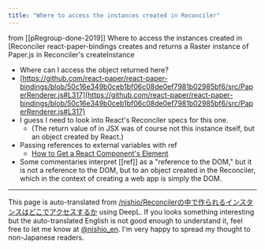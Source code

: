 ```yaml
---
title: "Where to access the instances created in Reconciler"
---
```


from [[pRegroup-done-2019]]
Where to access the instances created in [Reconciler
react-paper-bindings creates and returns a Raster instance of Paper.js in Reconciler's createInstance
- Where can I access the object returned here?
- [https://github.com/react-paper/react-paper-bindings/blob/50c16e349b0ceb1bf06c08de0ef7981b02985bf6/src/PaperRenderer.js#L317](https://github.com/react-paper/react-paper-bindings/blob/50c16e349b0ceb1bf06c08de0ef7981b02985bf6/src/PaperRenderer.js#L317)
- I guess I need to look into React's Reconciler specs for this one.
    - (The return value of <Raster> in JSX was of course not this instance itself, but an object created by React.)
- Passing references to external variables with ref
    - [How to Get a React Component's Element](https://davidwalsh.name/get-react-component-element)
- Some commentaries interpret [[ref]] as a "reference to the DOM," but it is not a reference to the DOM, but to an object created in the Reconciler, which in the context of creating a web app is simply the DOM.

---
This page is auto-translated from [/nishio/Reconcilerの中で作られるインスタンスはどこでアクセスするか](https://scrapbox.io/nishio/Reconcilerの中で作られるインスタンスはどこでアクセスするか) using DeepL. If you looks something interesting but the auto-translated English is not good enough to understand it, feel free to let me know at [@nishio_en](https://twitter.com/nishio_en). I'm very happy to spread my thought to non-Japanese readers.